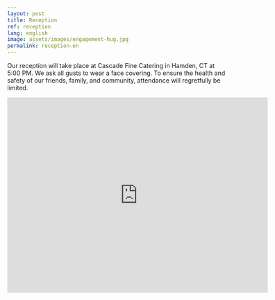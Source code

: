 ```yaml
---
layout: post
title: Reception
ref: reception
lang: english
image: assets/images/engagement-hug.jpg
permalink: reception-en
---
```


Our reception will take place at Cascade Fine Catering in Hamden, CT at 5:00 PM.
We ask all gusts to wear a face covering.
To ensure the health and safety of our friends, family, and community, attendance will regretfully be limited.

<iframe src="https://www.google.com/maps/embed?pb=!1m18!1m12!1m3!1d2992.4104363241486!2d-72.91099428407642!3d41.408608279262275!2m3!1f0!2f0!3f0!3m2!1i1024!2i768!4f13.1!3m3!1m2!1s0x89e7daa4d95a5ec9%3A0x631c18a502ab2919!2sCascade%20Fine%20Catering!5e0!3m2!1sen!2sus!4v1619896053598!5m2!1sen!2sus" width="600" height="450" style="border:0;" allowfullscreen="" loading="lazy"></iframe>